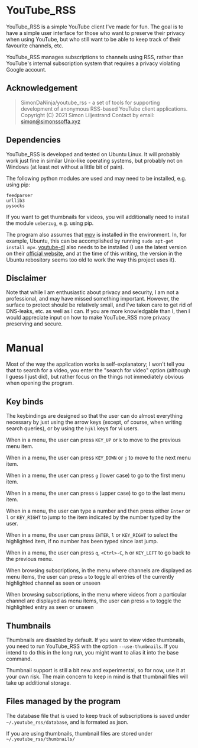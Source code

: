 # YouTube_RSS

YouTube\_RSS is a simple YouTube client I've made for fun. The goal is to have a simple
user interface for those who want to preserve their privacy when using YouTube, but who
still want to be able to keep track of their favourite channels, etc.

YouTube\_RSS manages subscriptions to channels using RSS, rather than YouTube's
internal subscription system that requires a privacy violating Google account.

## Acknowledgement

> SimonDaNinja/youtube_rss - a set of tools for supporting development of anonymous RSS-based YouTube client applications.
> Copyright (C) 2021  Simon Liljestrand
> Contact by email: simon@simonssoffa.xyz

## Dependencies

YouTube\_RSS is developed and tested on Ubuntu Linux. It will probably work just fine in
similar Unix-like operating systems, but probably not on Windows (at least not without
a little bit of pain).

The following python modules are used and may need to be installed, e.g. using pip:
```
feedparser
urllib3
pysocks
```
If you want to get thumbnails for videos, you will additionally need to install the
module `ueberzug`, e.g. using pip.

The program also assumes that [mpv](https://github.com/mpv-player/mpv) is
installed in the environment. In, for example, Ubuntu, this can be accomplished
by running `sudo apt-get install mpv`. [youtube-dl](https://github.com/ytdl-org) also
needs to be installed (I use the latest version on their [official website](https://youtube-dl.org/), and
at the time of this writing, the version in the Ubuntu rebository seems too old to work
the way this project uses it).

## Disclaimer

Note that while I am enthusiastic about privacy and security,
I am not a professional, and may have missed something important. However, the surface to protect
should be relatively small, and I've taken care to get rid of DNS-leaks, etc. as well as I can.
If you are more knowledgable than I, then I would appreciate input on how to make YouTube\_RSS
more privacy preserving and secure.

# Manual
Most of the way the application works is self-explanatory; I won't tell you that to search for a
video, you enter the "search for video" option (although I guess I just did), but rather focus on
the things not immediately obvious when opening the program.

## Key binds
The keybindings are designed so that the user can do almost everything necessary by just
using the arrow keys (except, of course, when writing search queries), or by using the
`hjkl` keys for vi users.

When in a menu, the user can press `KEY_UP` or `k` to move to the previous menu item.

When in a menu, the user can press `KEY_DOWN` or `j` to move to the next menu item.

When in a menu, the user can press `g` (lower case) to go to the first menu item.

When in a menu, the user can press `G` (upper case) to go to the last menu item.

When in a menu, the user can type a number and then press either `Enter` or `l` or `KEY_RIGHT`
to jump to the item indicated by the number typed by the user.

When in a menu, the user can press `ENTER`, `l` or `KEY_RIGHT` to select the highlighted item, if no
number has been typed since last jump.

When in a menu, the user can press `q`, `<Ctrl>-C`, `h` or `KEY_LEFT` to go back to the previous menu.

When browsing subscriptions, in the menu where channels are displayed as menu items, the user can press
`a` to toggle all entries of the currently highlighted channel as seen or unseen

When browsing subscriptions, in the menu where videos from a particular channel are displayed as menu
items, the user can press `a` to toggle the highlighted entry as seen or unseen

## Thumbnails
Thumbnails are disabled by default. If you want to view video thumbnails, you need to run
YouTube\_RSS with the option `--use-thumbnails`. If you intend to do this in the long run,
you might want to alias it into the base command.

Thumbnail support is still a bit new and experimental, so for now, use it at your own
risk. The main concern to keep in mind is that thumbnail files will take up additional
storage.

## Files managed by the program
The database file that is used to keep track of subscriptions is saved under `~/.youtube_rss/database`,
and is formated as json.

If you are using thumbnails, thumbnail files are stored under `~/.youtube_rss/thumbnails/`
